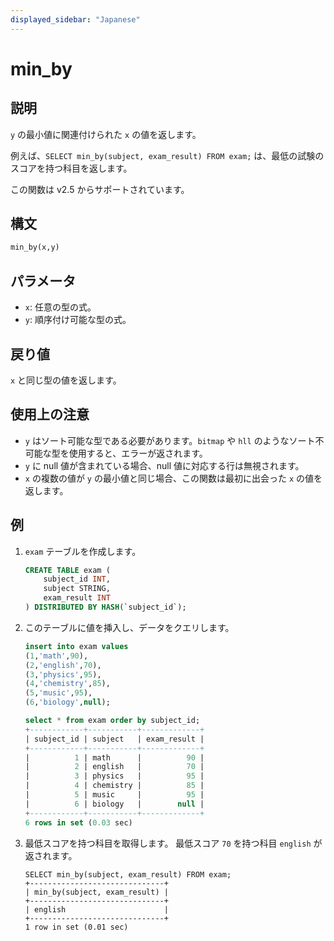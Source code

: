 ```yaml
---
displayed_sidebar: "Japanese"
---
```


# min_by

## 説明

`y` の最小値に関連付けられた `x` の値を返します。

例えば、`SELECT min_by(subject, exam_result) FROM exam;` は、最低の試験のスコアを持つ科目を返します。

この関数は v2.5 からサポートされています。

## 構文

```Haskell
min_by(x,y)
```

## パラメータ

- `x`: 任意の型の式。
- `y`: 順序付け可能な型の式。

## 戻り値

`x` と同じ型の値を返します。

## 使用上の注意

- `y` はソート可能な型である必要があります。`bitmap` や `hll` のようなソート不可能な型を使用すると、エラーが返されます。
- `y` に null 値が含まれている場合、null 値に対応する行は無視されます。
- `x` の複数の値が `y` の最小値と同じ場合、この関数は最初に出会った `x` の値を返します。

## 例

1. `exam` テーブルを作成します。

    ```SQL
    CREATE TABLE exam (
        subject_id INT,
        subject STRING,
        exam_result INT
    ) DISTRIBUTED BY HASH(`subject_id`);
    ```

2. このテーブルに値を挿入し、データをクエリします。

    ```SQL
    insert into exam values
    (1,'math',90),
    (2,'english',70),
    (3,'physics',95),
    (4,'chemistry',85),
    (5,'music',95),
    (6,'biology',null);

    select * from exam order by subject_id;
    +------------+-----------+-------------+
    | subject_id | subject   | exam_result |
    +------------+-----------+-------------+
    |          1 | math      |          90 |
    |          2 | english   |          70 |
    |          3 | physics   |          95 |
    |          4 | chemistry |          85 |
    |          5 | music     |          95 |
    |          6 | biology   |        null |
    +------------+-----------+-------------+
    6 rows in set (0.03 sec)
    ```

3. 最低スコアを持つ科目を取得します。
   最低スコア `70` を持つ科目 `english` が返されます。

    ```Plain
    SELECT min_by(subject, exam_result) FROM exam;
    +------------------------------+
    | min_by(subject, exam_result) |
    +------------------------------+
    | english                      |
    +------------------------------+
    1 row in set (0.01 sec)
    ```
